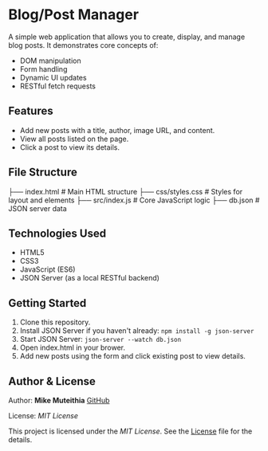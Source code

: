 # Blog/Post Manager

A simple web application that allows you to create, display, and manage blog posts. It demonstrates core concepts of:

- DOM manipulation
- Form handling
- Dynamic UI updates
- RESTful fetch requests


## Features

- Add new posts with a title, author, image URL, and content.
- View all posts listed on the page.
- Click a post to view its details.


## File Structure

├── index.html           # Main HTML structure
├── css/styles.css       # Styles for layout and elements
├── src/index.js         # Core JavaScript logic
├── db.json              # JSON server data


## Technologies Used 

- HTML5
- CSS3
- JavaScript (ES6)
- JSON Server (as a local RESTful backend)


## Getting Started 

1. Clone this repository.
2. Install JSON Server if you haven't already:
    ````npm install -g json-server````
3. Start JSON Server:
    ````json-server --watch db.json````
4. Open index.html in your brower.
5. Add new posts using the form and click existing post to view details.


## Author & License

Author: **Mike Muteithia** [GitHub](https://github.com/Mike-Muteithia)

License: *MIT License*

This project is licensed under the *MIT License*. 
See the [License](LICENSE) file for the details. 





